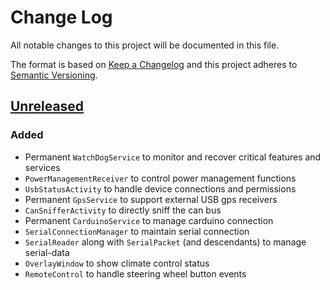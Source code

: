 # Change Log
All notable changes to this project will be documented in this file.

The format is based on [Keep a Changelog](http://keepachangelog.com/)
and this project adheres to [Semantic Versioning](http://semver.org/).

## [Unreleased]
### Added
- Permanent `WatchDogService` to monitor and recover critical features and services
- `PowerManagementReceiver` to control power management functions
- `UsbStatusActivity` to handle device connections and permissions
- Permanent `GpsService` to support external USB gps receivers
- `CanSnifferActivity` to directly sniff the can bus
- Permanent `CarduinoService` to manage carduino connection
- `SerialConnectionManager` to maintain serial connection
- `SerialReader` along with `SerialPacket` (and descendants) to manage serial-data
- `OverlayWindow` to show climate control status
- `RemoteControl` to handle steering wheel button events

[Unreleased]: https://github.com/rampage128/cardroid
